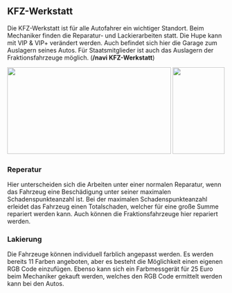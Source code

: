 ## KFZ-Werkstatt

Die KFZ-Werkstatt ist für alle Autofahrer ein wichtiger Standort. Beim Mechaniker finden die Reparatur- und Lackierarbeiten statt. Die Hupe kann mit VIP & VIP+ verändert werden. Auch befindet sich hier die Garage zum Auslagern seines Autos. Für Staatsmitglieder ist auch das Auslagern der Fraktionsfahrzeuge möglich. 
(**/navi KFZ-Werkstatt**) 

<img src="https://i.imgur.com/g4HiJsX.png" decoding="async" loading="lazy" width="378" height="200" class="thumbimage" data-image-name="KFZ-Werkstatt.png" data-image-key="KFZ-Werkstatt.png" data-gtm-vis-recent-on-screen-31059910_573="280" data-gtm-vis-first-on-screen-31059910_573="280" data-gtm-vis-total-visible-time-31059910_573="100" data-gtm-vis-has-fired-31059910_573="1"> <img src="https://i.imgur.com/LgO83bL.png" decoding="async" loading="lazy" width="120" height="200" class="thumbimage" data-image-name="KFZ-Werkstatt.png" data-image-key="KFZ-Werkstatt.png" data-gtm-vis-recent-on-screen-31059910_573="280" data-gtm-vis-first-on-screen-31059910_573="280" data-gtm-vis-total-visible-time-31059910_573="100" data-gtm-vis-has-fired-31059910_573="1"> 

### Reperatur

Hier unterscheiden sich die Arbeiten unter einer normalen Reparatur, wenn das Fahrzeug eine Beschädigung unter seiner maximalen Schadenspunkteanzahl ist. Bei der maximalen Schadenspunkteanzahl erleidet das Fahrzeug einen Totalschaden, welcher für eine große Summe repariert werden kann. Auch können die Fraktionsfahrzeuge hier repariert werden.

### Lakierung

Die Fahrzeuge können individuell farblich angepasst werden. Es werden bereits 11 Farben angeboten, aber es besteht die Möglichkeit einen eigenen RGB Code einzufügen. Ebenso kann sich ein Farbmessgerät für 25 Euro beim Mechaniker gekauft werden, welches den RGB Code ermittelt werden kann bei den Autos.



